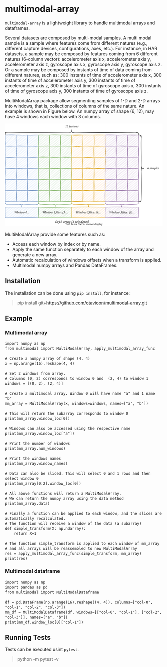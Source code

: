 # multimodal-array

`multimodal-array` is a lightweight library to handle multimodal arrays and dataframes.

Several datasets are composed by multi-modal samples. A multi modal sample is a sample where features come from different natures (e.g., different capture devices, configurations, axes, etc.). For instance, in HAR datasets, a sample may be composed by features coming from 6 different natures (6-column vector): accelerometer axis x, accelerometer axis y, accelerometer axis z, gyroscope axis x, gyroscope axis y, gyroscope axis z. Or a sample may be composed by instants of time of data coming from different natures, such as: 300 instants of time of accelerometer axis x, 300 instants of time of accelerometer axis y, 300 instants of time of accelerometer axis z, 300 instants of time of gyroscope axis x, 300 instants of time of gyroscope axis y, 300 instants of time of gyroscope axis z.

MultiModalArray package allow segmenting samples of 1-D and 2-D arrays into windows, that is, collections of columns of the same nature.
An example is shown in Figure below. An numpy array of shape (6, 12), may have 4 windows each window with 3 columns.

![Multimodal dataset](./img/windowed-dataset.svg)

MultiModalArray provide some features such as:

- Access each window by index or by name.
- Apply the same function separately to each window of the array and generate a new array.
- Automatic recalculation of windows offsets when a transform is applied.
- Multimodal numpy arrays and Pandas DataFrames.

## Installation

The installation can be done using `pip install`, for instance:

> pip install git+https://github.com/otavioon/multimodal-array.git

## Example

### Multimodal array
```{python}
import numpy as np
from multimodal import MultiModalArray, apply_multimodal_array_func

# Create a numpy array of shape (4, 4)
x = np.arange(16).reshape(4, 4)

# Set 2 windows from array.
# Columns (0, 2) corresponds to window 0 and  (2, 4) to window 1
windows = [(0, 2), (2, 4)]

# Create a multimodal array. Window 0 will have name "a" and 1 name "b"
mm_array = MultiModalArray(x, windows=windows, names=["a", "b"])

# This will return the subarray corresponds to window 0
print(mm_array.window_loc[0])

# Windows can also be accessed using the respective name
print(mm_array.window_loc["a"])

# Print the number of windows
print(mm_array.num_windows)

# Print the windows names
print(mm_array.window_names)

# Data can also be sliced. This will select 0 and 1 rows and then select window 0
print(mm_array[0:2].window_loc[0])

# All above functions will return a MultiModalArray.
# We can return the numpy array using the data method
print(mm_array.data)

# Finally a function can be applied to each window, and the slices are automatically recalculated.
# The function will receive a window of the data (a subarray)
def simple_transform(X: np.ndarray):
    return X+1

# The function simple_transform is applied to each window of mm_array
# and all arrays will be reassembled to new MultiModalArray
res = apply_multimodal_array_func(simple_transform, mm_array)
print(res)

```

### Multimodal dataframe

```{python}
import numpy as np
import pandas as pd
from multimodal import MultiModalDataframe

df = pd.DataFrame(np.arange(16).reshape((4, 4)), columns=["col-0", "col-1", "col-2", "col-3"])
mm_df = MultiModalDataframe(df, windows=[["col-0", "col-1"], ["col-2", "col-3"]], names=["a", "b"])
print(mm_df.window_loc[0]["col-1"])

```

## Running Tests

Tests can be executed usint `pytest`.

> python -m pytest -v
